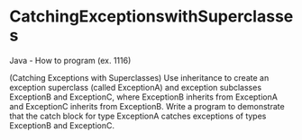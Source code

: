 # CatchingExceptionswithSuperclasses
Java - How to program (ex. 1116)

(Catching Exceptions with Superclasses) Use inheritance to create an exception superclass
(called ExceptionA) and exception subclasses ExceptionB and ExceptionC, where ExceptionB inherits
from ExceptionA and ExceptionC inherits from ExceptionB. Write a program to demonstrate
that the catch block for type ExceptionA catches exceptions of types ExceptionB and ExceptionC.
